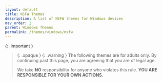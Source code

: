 ```yaml
---
layout: default
title: NSFW Themes
description: A list of NSFW themes for Windows devices
nav_order: 2
parent: Windows Themes
permalink: /themes/windows/nsfw
---
```


{: .important }
> {: .opaque }
> {: .warning }
> The following themes are for adults only. By continuing past this page, you are agreeing that you are of legal age.
>
> We take **NO** responsibility for anyone who violates this rule. **YOU ARE RESPONSIBLE FOR YOUR OWN ACTIONS**.
>
> <!-- <img width="100%" height="auto" class="block" src="./assets/images/UNDERAGE.webp" width="100%"> -->